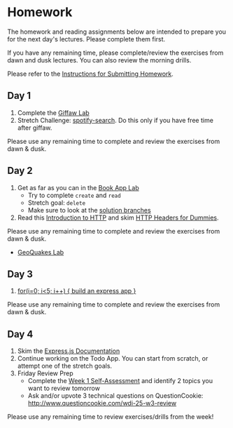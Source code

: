 # Homework

The homework and reading assignments below are intended to prepare you for the next day's lectures. Please complete them first.

If you have any remaining time, please complete/review the exercises from dawn and dusk lectures. You can also review the morning drills.

Please refer to the [Instructions for Submitting Homework](/how-tos/homework-submission.md).

## Day 1

1. Complete the [Giffaw Lab](https://github.com/sf-wdi-25/giffaw)
2. Stretch Challenge:  [spotify-search](https://github.com/sf-wdi-25/spotify-search).  Do this only if you have free time after giffaw.

Please use any remaining time to complete and review the exercises from dawn & dusk.

## Day 2

1. Get as far as you can in the [Book App Lab](/week-03-ajax-json-express/day-02-ajax/dusk-get-post/exercises.md#book-app-challenge)
    * Try to complete `create` and `read`
    * Stretch goal: `delete`
    * Make sure to look at the [solution branches](https://github.com/sf-wdi-25/ajax-crud-book-app/branches)
2. Read this [Introduction to HTTP](http://code.tutsplus.com/tutorials/http-the-protocol-every-web-developer-must-know-part-1--net-31177) and skim [HTTP Headers for Dummies](http://code.tutsplus.com/tutorials/http-headers-for-dummies--net-8039).

Please use any remaining time to complete and review the exercises from dawn & dusk.
- [GeoQuakes Lab](https://github.com/sf-wdi-25/geoquakes-lite)


## Day 3

1. <a href="https://github.com/sf-wdi-25/express_setup_drills">for(i=0; i<5; i++) { build an express app }</a>

Please use any remaining time to complete and review the exercises from dawn & dusk.

## Day 4

1. Skim the [Express.js Documentation](expressjs.com/4x/api.html)
2. Continue working on the Todo App. You can start from scratch, or attempt one of the stretch goals.
3. Friday Review Prep
    - Complete the [Week 1 Self-Assessment](https://docs.google.com/forms/d/1rnS9diVRYBEZ1MjV-VMA55M6T3lOh3Fr9vVACZao9CI/viewform) and identify 2 topics you want to review tomorrow
    - Ask and/or upvote 3 technical questions on QuestionCookie: http://www.questioncookie.com/wdi-25-w3-review

Please use any remaining time to review exercises/drills from the week!

<!--
## Day 5 - Weekend Homework

1. Reading
2. Weekend Lab

Please use any remaining time to review exercises/drills from the week! And don't forget to sleep!

-->
